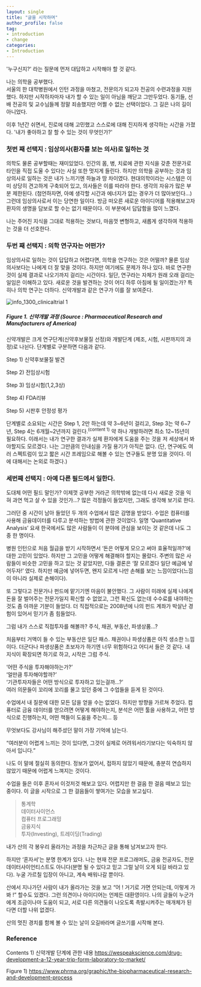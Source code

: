 ```yaml
---
layout: single
title: "글을 시작하며"
author_profile: false
tag: 
- introduction
- change
categories: 
- Introduction
---
```


'누구신지?' 라는 질문에 먼저 대답하고 시작해야 할 것 같다.  
 
나는 의학을 공부했다.  
서울의 한 대학병원에서 인턴 과정을 마쳤고, 전문의가 되고자 전공의 수련과정을 지원했다. 하지만 시작하자마자 내가 할 수 있는 일이 아님을 깨닫고 그만두었다. 동기들, 선배 전공의 및 교수님들께 정말 죄송했지만 어쩔 수 없는 선택이었다. 그 길은 나의 길이 아니었다.  
 
이후 1년간 쉬면서, 진로에 대해 고민했고 스스로에 대해 진지하게 생각하는 시간을 가졌다. '내가 좋아하고 잘 할 수 있는 것이 무엇인가?'
 
### 첫번 째 선택지 : 임상의사(환자를 보는 의사)로 일하는 것 ###  
 
의학도 물론 공부할때는 재미있었다. 인간의 몸, 병, 치료에 관한 지식을 갖춘 전문가로 타인을 직접 도울 수 있다는 사실 또한 멋지게 들린다. 하지만 의학을 공부하는 것과 임상의사로 일하는 것은 내가 느끼기엔 하늘과 땅 차이였다. 현대의학이라는 시스템은 이미 상당히 견고하게 구축되어 있고, 의사들은 이를 따라야 한다. 생각의 자유가 많은 부분 제한된다. (첨언하자면, 아예 생각할 시간과 에너지가 없는 경우가 더 많아보인다…) 그런데 임상의사로서 이는 당연한 일이다. 방금 떠오른 새로운 아이디어를 적용해보고자 환자의 생명을 담보로 할 수는 없기 때문이다. 이 부분에서 답답함을 많이 느꼈다.  
 
나는 주어진 지식을 그대로 적용하는 것보다, 마음껏 변형하고, 새롭게 생각하여 적용하는 것을 더 선호한다.  
 
### 두번 째 선택지 : 의학 연구자는 어떤가? ###  
 
임상의사로 일하는 것이 답답하고 어렵다면, 의학을 연구하는 것은 어떨까? 물론 임상 의사보다는 나에게 더 잘 맞을 것이다. 하지만 여기에도 문제가 하나 있다. 바로 연구한 것이 실제 결과로 나오기까지 걸리는 시간이다. 일단, 연구라는 자체가 원래 오래 걸리는 일임은 이해하고 있다. 새로운 것을 발견하는 것이 어디 하루 아침에 될 일이겠는가? 특히나 의학 연구는 더하다. 신약개발과 같은 연구가 이를 잘 보여준다. 

![info_1300_clinicaltrial 1](https://user-images.githubusercontent.com/34860302/50129787-f1c7fa00-02bd-11e9-990a-cb91e4671cc7.jpg)
 
##### Figure 1. 신약개발 과정 (Source : Pharmaceutical Research and Manufacturers of America)  
 
신약개발은 크게 연구단계(신약후보물질 선정)와 개발단계 (제조, 시험, 시판까지의 과정)로 나뉜다. 단계별로 구분하면 다음과 같다.  
 
Step 1) 신약후보물질 발견  
 
Step 2) 전임상시험  
 
Step 3) 임상시험(1,2,3상)  
 
Step 4) FDA리뷰  
 
Step 5) 시판후 안정성 평가  
 
단계별로 소요되는 시간은 Step 1, 2만 하는데 약 3~6년이 걸리고, Step 3는 약 6~7년, Step 4는 6개월~2년까지 걸린다.<sup>(content 1)</sup> 약 하나 개발하려면 최소 12~15년이 필요하다. 이래서는 내가 연구한 결과가 실제 환자에게 도움을 주는 것을 저 세상에서 봐야할지도 모르겠다. 나는 그만큼의 인내심을 가질 용기가 아직은 없다. (단, 연구에도 여러 스펙트럼이 있고 짧은 시간 프레임으로 해볼 수 있는 연구들도 분명 있을 것이다. 이에 대해서는 논외로 하겠다.)
 
### 세번째 선택지 : 아예 다른 필드에서 일한다. ###  
 
도대체 어떤 필드 말인가? 이제껏 공부한 거라곤 의학밖에 없는데 다시 새로운 것을 익혀 과연 먹고 살 수 있을 것인가…? 많은 걱정들이 들었지만, 그래도 생각해 보기로 한다.  
 
그러던 중 시간이 남아 들었던 두 개의 수업에서 많은 감명을 받았다. 수업은 컴퓨터를 사용해 금융데이터를 다루고 분석하는 방법에 관한 것이었다. 일명 ‘Quantitative Analysis’ 요새 한국에서도 많은 사람들이 이 분야에 관심을 보이는 것 같은데 나도 그 중 한 명이다.  
 
병원 인턴으로 처음 월급을 받기 시작하면서 ‘돈은 어떻게 모으고 써야 효율적일까?’에 대한 고민이 있었다. 하지만 그 고민을 어떻게 해결해야 할지는 몰랐다. 주변의 많은 사람들이 비슷한 고민을 하고 있는 것 같았지만, 다들 결론은 ‘잘 모르겠다 일단 예금에 넣어두자!’ 였다. 하지만 예금에 넣어두면, 왠지 모르게 나만 손해를 보는 느낌이었다(느낌이 아니라 실제로 손해이다).  
 
또 그렇다고 전문가나 펀드에 맡기기엔 마음이 불안했다. 그 사람이 미래에 실제 나에게 돈을 잘 벌어주는 전문가일지 확신할 수 없었고, 그런 확신도 없는데 수수료를 내야하는 것도 좀 아까운 기분이 들었다. 더 직접적으로는 2008년에 나의 펀드 계좌가 박살난 경험이 있어서 믿기가 좀 힘들었다.  
 
그럼 내가 스스로 직접투자를 해볼까? 주식, 채권, 부동산, 파생상품…?  
 
처음부터 거액이 들 수 있는 부동산은 일단 패스. 채권이나 파생상품은 아직 생소한 느낌이다. 더군다나 파생상품은 초보자가 하기엔 너무 위험하다고 어디서 들은 것 같다. 내 지식이 확장되면 하기로 하고, 시작은 그럼 주식.  
 
‘어떤 주식을 투자해야하는가?’  
‘얼만큼 투자해야할까?’  
‘기관투자자들은 어떤 방식으로 투자하고 있는걸까…?’  
여러 의문들이 꼬리에 꼬리를 물고 있던 중에 그 수업들을 듣게 된 것이다.  
 
수업에서 내 질문에 대한 모든 답을 얻을 수는 없었다. 하지만 방향을 가르쳐 주었다. 컴퓨터로 금융 데이터를 얻으려면 어떻게 해야하는지, 분석은 어떤 툴을 사용하고, 어떤 방식으로 진행하는지, 어떤 책들이 도움을 주는지… 등  
 
무엇보다도 강사님이 해주셨던 말이 가장 기억에 남는다.  
 
“여러분이 어렵게 느끼는 것이 있다면, 그것이 실제로 어려워서라기보다는 익숙하지 않아서 입니다.”  
 
나도 이 말에 절실히 동의한다. 정보가 없어서, 접하지 않았기 때문에, 충분히 연습하지 않았기 때문에 어렵게 느껴지는 것이다.  
 
수업을 들은 이후 혼자서 이것저것 해보고 있다. 어렵지만 한 걸음 한 걸음 떼보고 있는 중이다. 이 글을 시작으로 그 한 걸음들이 쌓여가는 모습을 보고싶다.  
 
> 통계학  
> 데이터사이언스  
> 컴퓨터 프로그래밍  
> 금융지식  
> 투자(Investing), 트레이딩(Trading)  
 
내가 산의 각 봉우리 올라가는 과정을 차근차근 글을 통해 남겨보고자 한다.  
 
하지만 ‘혼자서’는 분명 한계가 있다. 나는 현재 전문 프로그래머도, 금융 전공자도, 전문 데이터사이언티스트도 아니다(분명 될 수 있다고 믿고 그럴 날이 오게 되길 바라고 있다). 누굴 가르칠 입장이 아니고, 계속 배워나갈 뿐이다.  
 
산에서 지나가던 사람이 내가 올라가는 것을 보고 “어 ! 거기로 가면 안되는데, 이렇게 가봐 !” 할수도 있겠다. 그런 의견이나 아이디어는 언제든 대환영이다. 나의 글들이 누군가에게 조금이나마 도움이 되고, 서로 다른 의견들이 나오도록 촉발시켜주는 매개체가 된다면 더할 나위 없겠다.  
 
산의 멋진 경치를 함께 볼 수 있는 날이 오길바라며 글쓰기를 시작해 본다.  
 
### Reference  
 
Contents 1) 신약개발 단계에 관한 내용 https://wespeakscience.com/drug-development-a-12-year-trip-form-laboratory-to-market/  
 
Figure 1) https://www.phrma.org/graphic/the-biopharmaceutical-research-and-development-process  
 
